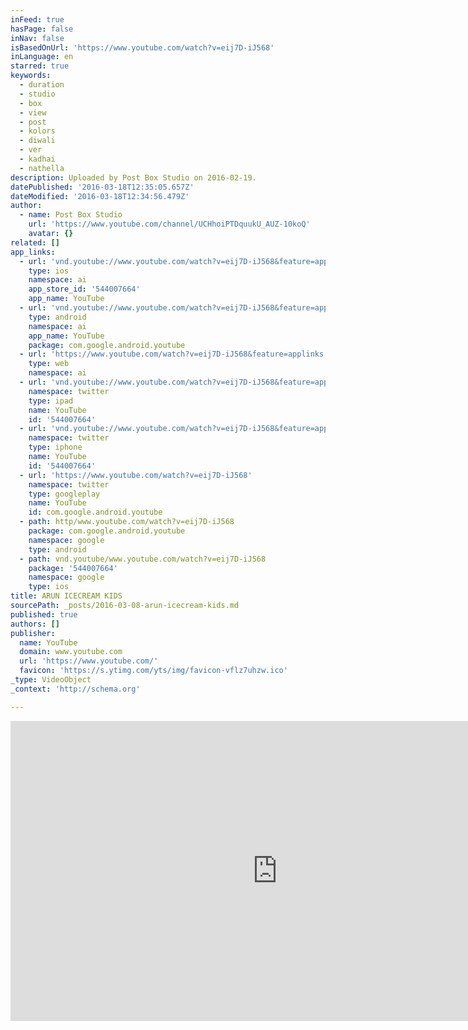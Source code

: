 ```yaml
---
inFeed: true
hasPage: false
inNav: false
isBasedOnUrl: 'https://www.youtube.com/watch?v=eij7D-iJ568'
inLanguage: en
starred: true
keywords:
  - duration
  - studio
  - box
  - view
  - post
  - kolors
  - diwali
  - ver
  - kadhai
  - nathella
description: Uploaded by Post Box Studio on 2016-02-19.
datePublished: '2016-03-18T12:35:05.657Z'
dateModified: '2016-03-18T12:34:56.479Z'
author:
  - name: Post Box Studio
    url: 'https://www.youtube.com/channel/UCHhoiPTDquukU_AUZ-10koQ'
    avatar: {}
related: []
app_links:
  - url: 'vnd.youtube://www.youtube.com/watch?v=eij7D-iJ568&feature=applinks'
    type: ios
    namespace: ai
    app_store_id: '544007664'
    app_name: YouTube
  - url: 'vnd.youtube://www.youtube.com/watch?v=eij7D-iJ568&feature=applinks'
    type: android
    namespace: ai
    app_name: YouTube
    package: com.google.android.youtube
  - url: 'https://www.youtube.com/watch?v=eij7D-iJ568&feature=applinks'
    type: web
    namespace: ai
  - url: 'vnd.youtube://www.youtube.com/watch?v=eij7D-iJ568&feature=applinks'
    namespace: twitter
    type: ipad
    name: YouTube
    id: '544007664'
  - url: 'vnd.youtube://www.youtube.com/watch?v=eij7D-iJ568&feature=applinks'
    namespace: twitter
    type: iphone
    name: YouTube
    id: '544007664'
  - url: 'https://www.youtube.com/watch?v=eij7D-iJ568'
    namespace: twitter
    type: googleplay
    name: YouTube
    id: com.google.android.youtube
  - path: http/www.youtube.com/watch?v=eij7D-iJ568
    package: com.google.android.youtube
    namespace: google
    type: android
  - path: vnd.youtube/www.youtube.com/watch?v=eij7D-iJ568
    package: '544007664'
    namespace: google
    type: ios
title: ARUN ICECREAM KIDS
sourcePath: _posts/2016-03-08-arun-icecream-kids.md
published: true
authors: []
publisher:
  name: YouTube
  domain: www.youtube.com
  url: 'https://www.youtube.com/'
  favicon: 'https://s.ytimg.com/yts/img/favicon-vflz7uhzw.ico'
_type: VideoObject
_context: 'http://schema.org'

---
```

<iframe src="https://cdn.embedly.com/widgets/media.html?src=https%3A%2F%2Fwww.youtube.com%2Fembed%2Feij7D-iJ568%3Ffeature%3Doembed&amp;url=https%3A%2F%2Fwww.youtube.com%2Fwatch%3Fv%3Deij7D-iJ568&amp;image=https%3A%2F%2Fi.ytimg.com%2Fvi%2Feij7D-iJ568%2Fhqdefault.jpg&amp;key=b7d04c9b404c499eba89ee7072e1c4f7&amp;type=text%2Fhtml&amp;schema=youtube" width="854" height="480" scrolling="no" frameborder="0" allowfullscreen="allowfullscreen" style=""></iframe>